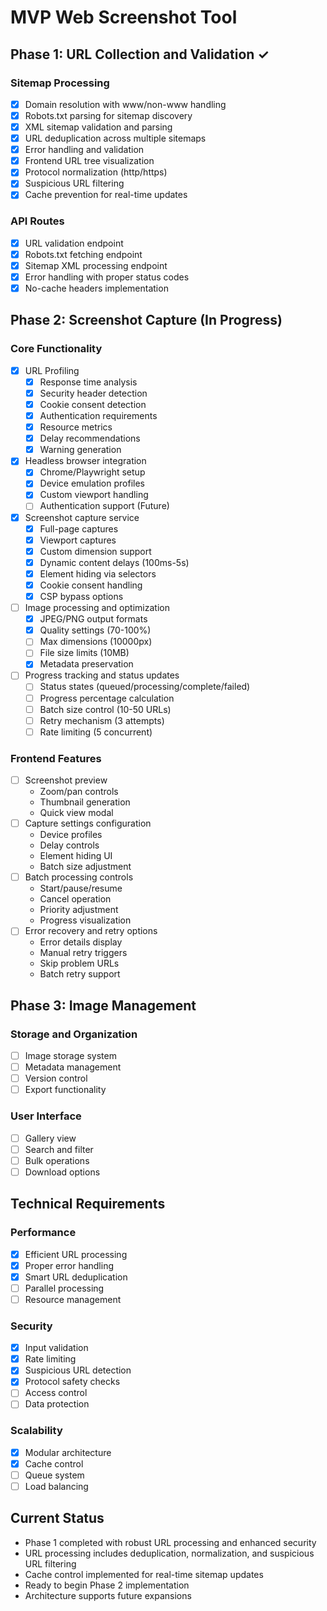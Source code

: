 # MVP Web Screenshot Tool

## Phase 1: URL Collection and Validation ✓

### Sitemap Processing
- [x] Domain resolution with www/non-www handling
- [x] Robots.txt parsing for sitemap discovery
- [x] XML sitemap validation and parsing
- [x] URL deduplication across multiple sitemaps
- [x] Error handling and validation
- [x] Frontend URL tree visualization
- [x] Protocol normalization (http/https)
- [x] Suspicious URL filtering
- [x] Cache prevention for real-time updates

### API Routes
- [x] URL validation endpoint
- [x] Robots.txt fetching endpoint
- [x] Sitemap XML processing endpoint
- [x] Error handling with proper status codes
- [x] No-cache headers implementation

## Phase 2: Screenshot Capture (In Progress)

### Core Functionality
- [x] URL Profiling
  - [x] Response time analysis
  - [x] Security header detection
  - [x] Cookie consent detection
  - [x] Authentication requirements
  - [x] Resource metrics
  - [x] Delay recommendations
  - [x] Warning generation
- [x] Headless browser integration
  - [x] Chrome/Playwright setup
  - [x] Device emulation profiles
  - [x] Custom viewport handling
  - [ ] Authentication support (Future)
- [x] Screenshot capture service
  - [x] Full-page captures
  - [x] Viewport captures
  - [x] Custom dimension support
  - [x] Dynamic content delays (100ms-5s)
  - [x] Element hiding via selectors
  - [x] Cookie consent handling
  - [x] CSP bypass options
- [ ] Image processing and optimization
  - [x] JPEG/PNG output formats
  - [x] Quality settings (70-100%)
  - [ ] Max dimensions (10000px)
  - [ ] File size limits (10MB)
  - [x] Metadata preservation
- [ ] Progress tracking and status updates
  - [ ] Status states (queued/processing/complete/failed)
  - [ ] Progress percentage calculation
  - [ ] Batch size control (10-50 URLs)
  - [ ] Retry mechanism (3 attempts)
  - [ ] Rate limiting (5 concurrent)

### Frontend Features
- [ ] Screenshot preview
  - Zoom/pan controls
  - Thumbnail generation
  - Quick view modal
- [ ] Capture settings configuration
  - Device profiles
  - Delay controls
  - Element hiding UI
  - Batch size adjustment
- [ ] Batch processing controls
  - Start/pause/resume
  - Cancel operation
  - Priority adjustment
  - Progress visualization
- [ ] Error recovery and retry options
  - Error details display
  - Manual retry triggers
  - Skip problem URLs
  - Batch retry support

## Phase 3: Image Management

### Storage and Organization
- [ ] Image storage system
- [ ] Metadata management
- [ ] Version control
- [ ] Export functionality

### User Interface
- [ ] Gallery view
- [ ] Search and filter
- [ ] Bulk operations
- [ ] Download options

## Technical Requirements

### Performance
- [x] Efficient URL processing
- [x] Proper error handling
- [x] Smart URL deduplication
- [ ] Parallel processing
- [ ] Resource management

### Security
- [x] Input validation
- [x] Rate limiting
- [x] Suspicious URL detection
- [x] Protocol safety checks
- [ ] Access control
- [ ] Data protection

### Scalability
- [x] Modular architecture
- [x] Cache control
- [ ] Queue system
- [ ] Load balancing

## Current Status
- Phase 1 completed with robust URL processing and enhanced security
- URL processing includes deduplication, normalization, and suspicious URL filtering
- Cache control implemented for real-time sitemap updates
- Ready to begin Phase 2 implementation
- Architecture supports future expansions 